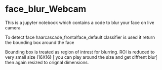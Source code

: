 # face_blur_Webcam
This is a jupyter notebook which contains a code to blur your face on live camera

To detect face haarcascade_frontalface_default classifier is used it return the bounding box around the face 

Bounding box is treated as region of intrest for blurring. ROI is reduced to very small size (16X16) [ you can play around the size and get diffrent blur] then again resized to orignal dimensions.

